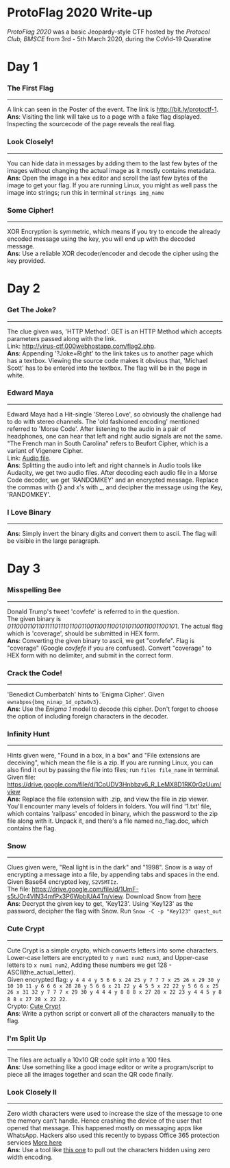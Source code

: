 # ProtoFlag 2020 Write-up
*ProtoFlag 2020* was a basic Jeopardy-style CTF hosted by the *Protocol Club, BMSCE* from 3rd - 5th March 2020, during the CoVid-19 Quaratine

# Day 1

### The First Flag
---
A link can seen in the Poster of the event. The link is <http://bit.ly/protoctf-1>.  
**Ans**: Visiting the link will take us to a page with a fake flag displayed. Inspecting the sourcecode of the page reveals the real flag.

### Look Closely!
---
You can hide data in messages by adding them to the last few bytes of the images without changing the actual image as it mostly contains metadata.  
**Ans**: Open the image in a hex editor and scroll the last few bytes of the image to get your flag. If you are running Linux, you might as well pass the image into strings; run this in terminal `strings img_name`

### Some Cipher!
---
XOR Encryption is symmetric, which means if you try to encode the already encoded message using the key, you will end up with the decoded message.  
**Ans**: Use a reliable XOR decoder/encoder and decode the cipher using the key provided.

# Day 2

### Get The Joke?
---
The clue given was, 'HTTP Method'. GET is an HTTP Method which accepts parameters passed along with the link.  
Link: <http://virus-ctf.000webhostapp.com/flag2.php>.  
**Ans**: Appending '?Joke=Right' to the link takes us to another page which has a textbox. Viewing the source code makes it obvious that, 'Michael Scott' has to be entered into the textbox. The flag will be in the page in white.

### Edward Maya
---
Edward Maya had a Hit-single 'Stereo Love', so obviously the challenge had to do with stereo channels. The 'old fashioned encoding' mentioned referred to 'Morse Code'. After listening to the audio in a pair of headphones, one can hear that left and right audio signals are not the same. "The French man in South Carolina" refers to Beufort Cipher, which is a variant of Vigenere Cipher.  
Link: [Audio file](<https://drive.google.com/file/d/1wHz-ySMUcNmJOmihXp-1J1R_zLVCSBqi/view>).  
**Ans**:  Splitting the audio into left and right channels in Audio tools like Audacity, we get two audio files. After decoding each audio file in a Morse Code decoder, we get 'RANDOMKEY' and an encrypted message. Replace the commas with {} and x's with _, and decipher the message using the Key, 'RANDOMKEY'.

### I Love Binary
---
**Ans**: Simply invert the binary digits and convert them to ascii. The flag will be visible in the large paragraph.

# Day 3

### Misspelling Bee
---
Donald Trump's tweet 'covfefe' is referred to in the question.  
The given binary is *01100011011011110111011001100110011001010110011001100101*. The actual flag which is 'coverage', should be submitted in HEX form.  
**Ans**: Converting the given binary to ascii, we get "covfefe". Flag is "coverage" (Google *covfefe* if you are confused). Convert "coverage" to HEX form with no delimiter, and submit in the correct form.

### Crack the Code!
---
'Benedict Cumberbatch' hints to 'Enigma Cipher'. Given `ewnabpos{bmq_ninap_1d_op3a0v3}`.  
**Ans**: Use the _Enigma 1_ model to decode this cipher. Don't forget to choose the option of including foreign characters in the decoder.

### Infinity Hunt
---
Hints given were, "Found in a box, in a box" and "File extensions are deceiving", which mean the file is a zip. If you are running Linux, you can also find it out by passing the file into files; run `files file_name` in terminal.  
Given file: <https://drive.google.com/file/d/1CoUDV3Hnbbzv6_R_LeMX8D1RK0rGzUum/view>  
**Ans**: Replace the file extension with .zip, and view the file in zip viewer. You'll encounter many levels of folders in folders. You will find '1.txt' file, which contains 'railpass' encoded in binary, which the password to the zip file along with it. Unpack it, and there's a file named no_flag.doc, which contains the flag.

### Snow
---
Clues given were, "Real light is in the dark" and "1998". Snow is a way of encrypting a message into a file, by appending tabs and spaces in the end.  
Given Base64 encrypted key, `S2V5MTIz`.  
The file: <https://drive.google.com/file/d/1UmF-s5tJOr4VlN34mfPx3P6WpbIUA4Tn/view>. Download Snow from [here](http://www.darkside.com.au/snow/)  
**Ans**: Decrypt the given key to get, 'Key123'. Using 'Key123' as the password, decipher the flag with Snow. Run `Snow -C -p "Key123" quest_out`

### Cute Crypt
---
Cute Crypt is a simple crypto, which converts letters into some characters. Lower-case letters are encrypted to `y num1 num2 num3`, and Upper-case letters to `x num1 num2`, Adding these numbers we get 128 - ASCII(the_actual_letter).  
Given encrypted flag: `y 4 4 4 y 5 6 6 x 24 25 y 7 7 7 x 25 26 x 29 30 y 10 10 11 y 6 6 6 x 28 28 y 5 6 6 x 21 22 y 4 5 5 x 22 22 y 5 6 6 x 25 26 x 31 32 y 7 7 7 x 29 30 y 4 4 4 y 8 8 8 x 27 28 x 22 23 y 4 4 5 y 8 8 8 x 27 28 x 22 22`.  
Crypto: [Cute Crypt](http://virus-ctf.000webhostapp.com/crypt_me.php)  
**Ans**: Write a python script or convert all of the characters manually to the flag.

### I'm Split Up
---
The files are actually a 10x10 QR code split into a 100 files.  
**Ans**: Use something like a good image editor or write a program/script to piece all the images together and scan the QR code finally.

### Look Closely II
---
Zero width characters were used to increase the size of the message to one the memory can't handle. Hence crashing the device of the user that opened that message. This happened mostly on messaging apps like WhatsApp. Hackers also used this recently to bypass Office 365 protection services [More here](https://securityaffairs.co/wordpress/79791/hacking/z-wasp-attack-phishing.html)  
**Ans**: Use a tool like [this one](https://330k.github.io/misc_tools/unicode_steganography.html) to pull out the characters hidden using zero width encoding.
